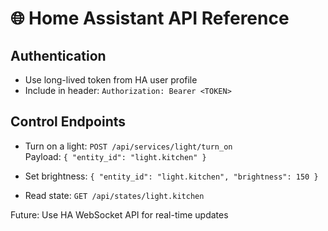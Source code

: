 # 🌐 Home Assistant API Reference

## Authentication

- Use long-lived token from HA user profile
- Include in header: `Authorization: Bearer <TOKEN>`

## Control Endpoints

- Turn on a light:
  `POST /api/services/light/turn_on`  
  Payload: `{ "entity_id": "light.kitchen" }`

- Set brightness:
  `{ "entity_id": "light.kitchen", "brightness": 150 }`

- Read state:
  `GET /api/states/light.kitchen`

Future: Use HA WebSocket API for real-time updates
